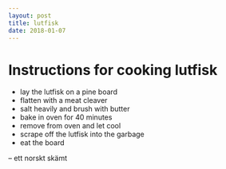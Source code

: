 ```yaml
---
layout: post
title: lutfisk
date: 2018-01-07
---
```


Instructions for cooking lutfisk
=================

* lay the lutfisk on a pine board
* flatten with a meat cleaver
* salt heavily and brush with butter
* bake in oven for 40 minutes
* remove from oven and let cool
* scrape off the lutfisk into the garbage
* eat the board

&ndash; ett norskt skämt